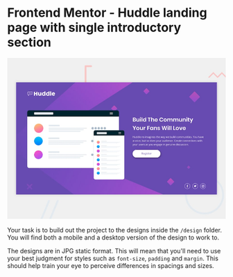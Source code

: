 # Frontend Mentor - Huddle landing page with single introductory section

![Design preview for the Huddle landing page with single introductory section](./design/desktop-preview.jpg)

Your task is to build out the project to the designs inside the `/design` folder. You will find both a mobile and a desktop version of the design to work to.

The designs are in JPG static format. This will mean that you'll need to use your best judgment for styles such as `font-size`, `padding` and `margin`. This should help train your eye to perceive differences in spacings and sizes.
